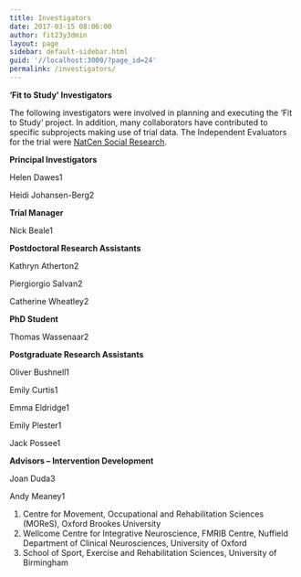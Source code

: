 ```yaml
---
title: Investigators
date: 2017-03-15 08:06:00
author: fit23y3dmin
layout: page
sidebar: default-sidebar.html
guid: '//localhost:3000/?page_id=24'
permalink: /investigators/
---
```


**‘Fit to Study’ Investigators**

The following investigators were involved in planning and executing the ‘Fit to Study’ project. In addition, many collaborators have contributed to specific subprojects making use of trial data. The Independent Evaluators for the trial were [NatCen Social Research](https://www.fit-to-study.org/independent-evaluation/).

**Principal Investigators**

Helen Dawes1

Heidi Johansen-Berg2

**Trial Manager**

Nick Beale1

**Postdoctoral Research Assistants**

Kathryn Atherton2

Piergiorgio Salvan2

Catherine Wheatley2

**PhD Student**

Thomas Wassenaar2

**Postgraduate Research Assistants**

Oliver Bushnell1

Emily Curtis1

Emma Eldridge1

Emily Plester1

Jack Possee1

**Advisors – Intervention Development**

Joan Duda3

Andy Meaney1

1. Centre for Movement, Occupational and Rehabilitation Sciences (MOReS), Oxford Brookes University
2. Wellcome Centre for Integrative Neuroscience, FMRIB Centre, Nuffield Department of Clinical Neurosciences, University of Oxford
3. School of Sport, Exercise and Rehabilitation Sciences, University of Birmingham
